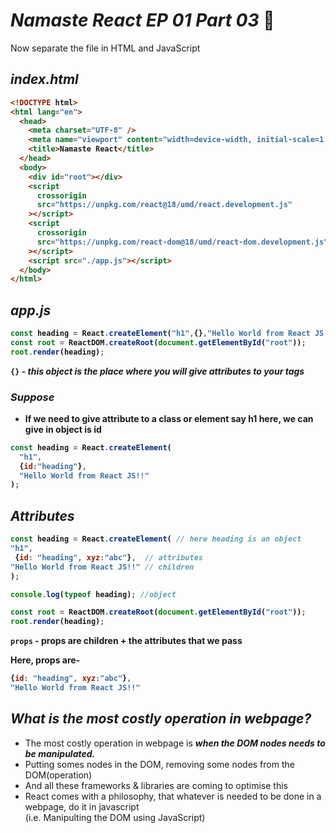# _Namaste React EP 01 Part 03_ 🚀

Now separate the file in HTML and JavaScript

## _index.html_

<b>

```html
<!DOCTYPE html>
<html lang="en">
  <head>
    <meta charset="UTF-8" />
    <meta name="viewport" content="width=device-width, initial-scale=1.0" />
    <title>Namaste React</title>
  </head>
  <body>
    <div id="root"></div>
    <script
      crossorigin
      src="https://unpkg.com/react@18/umd/react.development.js"
    ></script>
    <script
      crossorigin
      src="https://unpkg.com/react-dom@18/umd/react-dom.development.js"
    ></script>
    <script src="./app.js"></script>
  </body>
</html>
```

## _app.js_

```javascript
const heading = React.createElement("h1",{},"Hello World from React JS!!");
const root = ReactDOM.createRoot(document.getElementById("root"));
root.render(heading);
```

`{}` - _this object is the place where you will give attributes to your tags_

### _Suppose_
- If we need to give attribute to a class or element say h1 here, we can give in object is id

```javascript
const heading = React.createElement(
  "h1",
  {id:"heading"},
  "Hello World from React JS!!"
);
```

## _Attributes_

```javascript
const heading = React.createElement( // here heading is an object
"h1",
 {id: "heading", xyz:"abc"},  // attributes
"Hello World from React JS!!" // children
);

console.log(typeof heading); //object

const root = ReactDOM.createRoot(document.getElementById("root"));
root.render(heading);
```

`props` - props are children + the attributes that we pass

Here, props are-
```javascript
{id: "heading", xyz:"abc"},
"Hello World from React JS!!"
```
</b>

## _What is the most costly operation in webpage?_
- The most costly operation in webpage is **_when the DOM nodes needs to be manipulated._**
- Putting somes nodes in the DOM, removing some nodes from the DOM(operation)
- And all these frameworks & libraries are coming to optimise this
- React comes with a philosophy, that whatever is needed to be done in a webpage, do it in javascript<br>
   (i.e. Manipulting the DOM using JavaScript)







